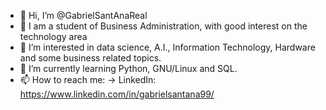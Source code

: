 - 👋 Hi, I’m @GabrielSantAnaReal
- 📓 I am a student of Business Administration, with good interest on the technology area
- 👀 I’m interested in data science, A.I., Information Technology, Hardware and some business related topics.
- 🌱 I’m currently learning Python, GNU/Linux and SQL.
- 📫 How to reach me:
     -> LinkedIn: https://www.linkedin.com/in/gabrielsantana99/

<!---
GabrielSantAnaReal/GabrielSantAnaReal is a ✨ special ✨ repository because its `README.md` (this file) appears on your GitHub profile.
You can click the Preview link to take a look at your changes.
--->
